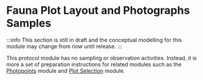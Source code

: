 # Fauna Plot Layout and Photographs Samples

:::info
This section is still in draft and the conceptual modelling for this module may change from now until release.
:::

This protocol module has no sampling or observation activities. Instead, it is more a set of preparation instructions for related modules such as the [Photopoints](/information-models/tern-ontology/dev-guide/dawe-protocol/photopoints/photopoints-mapping) module and [Plot Selection](/information-models/tern-ontology/dev-guide/dawe-protocol/plot-selection/plot-selection-mapping) module.
